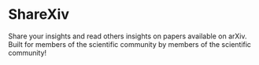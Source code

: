 # ShareXiv
Share your insights and read others insights on papers available on arXiv.  Built for members of the scientific community by members of the scientific community!
